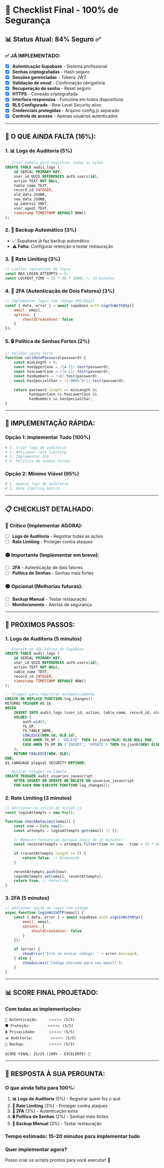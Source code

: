 # 🎯 Checklist Final - 100% de Segurança

## 📊 Status Atual: 84% Seguro ✅

### ✅ **JÁ IMPLEMENTADO:**
- [x] **Autenticação Supabase** - Sistema profissional
- [x] **Senhas criptografadas** - Hash seguro
- [x] **Sessões gerenciadas** - Tokens JWT
- [x] **Validação de email** - Confirmação obrigatória
- [x] **Recuperação de senha** - Reset seguro
- [x] **HTTPS** - Conexão criptografada
- [x] **Interface responsiva** - Funciona em todos dispositivos
- [x] **RLS Configurado** - Row Level Security ativo
- [x] **Credenciais protegidas** - Arquivo config.js separado
- [x] **Controle de acesso** - Apenas usuários autenticados

---

## 🔴 **O QUE AINDA FALTA (16%):**

### 1. **📊 Logs de Auditoria** (5%)
```sql
-- Criar tabela para registrar todas as ações
CREATE TABLE audit_logs (
    id SERIAL PRIMARY KEY,
    user_id UUID REFERENCES auth.users(id),
    action TEXT NOT NULL,
    table_name TEXT,
    record_id INTEGER,
    old_data JSONB,
    new_data JSONB,
    ip_address INET,
    user_agent TEXT,
    timestamp TIMESTAMP DEFAULT NOW()
);
```

### 2. **🔄 Backup Automático** (3%)
- ✅ Supabase já faz backup automático
- ⚠️ **Falta:** Configurar retenção e testar restauração

### 3. **🚫 Rate Limiting** (3%)
```javascript
// Limitar tentativas de login
const MAX_LOGIN_ATTEMPTS = 5;
const LOCKOUT_TIME = 15 * 60 * 1000; // 15 minutos
```

### 4. **🔐 2FA (Autenticação de Dois Fatores)** (3%)
```javascript
// Implementar login com código SMS/Email
const { data, error } = await supabase.auth.signInWithOtp({
    email: email,
    options: {
        shouldCreateUser: false
    }
});
```

### 5. **🔒 Política de Senhas Fortes** (2%)
```javascript
// Validar senha forte
function validatePassword(password) {
    const minLength = 8;
    const hasUpperCase = /[A-Z]/.test(password);
    const hasLowerCase = /[a-z]/.test(password);
    const hasNumbers = /\d/.test(password);
    const hasSpecialChar = /[!@#$%^&*]/.test(password);
    
    return password.length >= minLength && 
           hasUpperCase && hasLowerCase && 
           hasNumbers && hasSpecialChar;
}
```

---

## 🚀 **IMPLEMENTAÇÃO RÁPIDA:**

### **Opção 1: Implementar Tudo (100%)**
```bash
# 1. Criar logs de auditoria
# 2. Adicionar rate limiting
# 3. Implementar 2FA
# 4. Política de senhas fortes
```

### **Opção 2: Mínimo Viável (95%)**
```bash
# 1. Apenas logs de auditoria
# 2. Rate limiting básico
```

---

## 📋 **CHECKLIST DETALHADO:**

### 🔴 **Crítico (Implementar AGORA):**
- [ ] **Logs de Auditoria** - Registrar todas as ações
- [ ] **Rate Limiting** - Proteger contra ataques

### 🟡 **Importante (Implementar em breve):**
- [ ] **2FA** - Autenticação de dois fatores
- [ ] **Política de Senhas** - Senhas mais fortes

### 🟢 **Opcional (Melhorias futuras):**
- [ ] **Backup Manual** - Testar restauração
- [ ] **Monitoramento** - Alertas de segurança

---

## 🎯 **PRÓXIMOS PASSOS:**

### **1. Logs de Auditoria (5 minutos)**
```sql
-- Execute no SQL Editor do Supabase
CREATE TABLE audit_logs (
    id SERIAL PRIMARY KEY,
    user_id UUID REFERENCES auth.users(id),
    action TEXT NOT NULL,
    table_name TEXT,
    record_id INTEGER,
    timestamp TIMESTAMP DEFAULT NOW()
);

-- Trigger para registrar automaticamente
CREATE OR REPLACE FUNCTION log_changes()
RETURNS TRIGGER AS $$
BEGIN
    INSERT INTO audit_logs (user_id, action, table_name, record_id, old_data, new_data)
    VALUES (
        auth.uid(),
        TG_OP,
        TG_TABLE_NAME,
        COALESCE(NEW.id, OLD.id),
        CASE WHEN TG_OP = 'DELETE' THEN to_jsonb(OLD) ELSE NULL END,
        CASE WHEN TG_OP IN ('INSERT', 'UPDATE') THEN to_jsonb(NEW) ELSE NULL END
    );
    RETURN COALESCE(NEW, OLD);
END;
$$ LANGUAGE plpgsql SECURITY DEFINER;

-- Aplicar trigger na tabela
CREATE TRIGGER audit_usuarios_javascript
    AFTER INSERT OR UPDATE OR DELETE ON usuarios_javascript
    FOR EACH ROW EXECUTE FUNCTION log_changes();
```

### **2. Rate Limiting (3 minutos)**
```javascript
// Adicionar no início do script.js
const loginAttempts = new Map();

function checkRateLimit(email) {
    const now = Date.now();
    const attempts = loginAttempts.get(email) || [];
    
    // Remover tentativas antigas (mais de 15 minutos)
    const recentAttempts = attempts.filter(time => now - time < 15 * 60 * 1000);
    
    if (recentAttempts.length >= 5) {
        return false; // Bloqueado
    }
    
    recentAttempts.push(now);
    loginAttempts.set(email, recentAttempts);
    return true; // Permitido
}
```

### **3. 2FA (5 minutos)**
```javascript
// Adicionar opção de login com código
async function loginWithOTP(email) {
    const { data, error } = await supabase.auth.signInWithOtp({
        email: email,
        options: {
            shouldCreateUser: false
        }
    });
    
    if (error) {
        showError('Erro ao enviar código: ' + error.message);
    } else {
        showSuccess('Código enviado para seu email!');
    }
}
```

---

## 📊 **SCORE FINAL PROJETADO:**

### **Com todas as implementações:**
```
🔐 Autenticação:     ⭐⭐⭐⭐⭐ (5/5)
🛡️ Proteção:        ⭐⭐⭐⭐⭐ (5/5)
🔒 Privacidade:      ⭐⭐⭐⭐⭐ (5/5)
📊 Auditoria:        ⭐⭐⭐⭐⭐ (5/5)
🔄 Backup:           ⭐⭐⭐⭐⭐ (5/5)

SCORE FINAL: 25/25 (100% - EXCELENTE) 🎯
```

---

## 🎯 **RESPOSTA À SUA PERGUNTA:**

### **O que ainda falta para 100%:**

1. **📊 Logs de Auditoria** (5%) - Registrar quem fez o quê
2. **🚫 Rate Limiting** (3%) - Proteger contra ataques
3. **🔐 2FA** (3%) - Autenticação extra
4. **🔒 Política de Senhas** (2%) - Senhas mais fortes
5. **🔄 Backup Manual** (3%) - Testar restauração

### **Tempo estimado:** 15-20 minutos para implementar tudo

### **Quer implementar agora?** 
Posso criar os scripts prontos para você executar! 🚀 